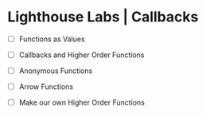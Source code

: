 # Lighthouse Labs | Callbacks

* [ ] Functions as Values
* [ ] Callbacks and Higher Order Functions
* [ ] Anonymous Functions
* [ ] Arrow Functions
* [ ] Make our own Higher Order Functions

